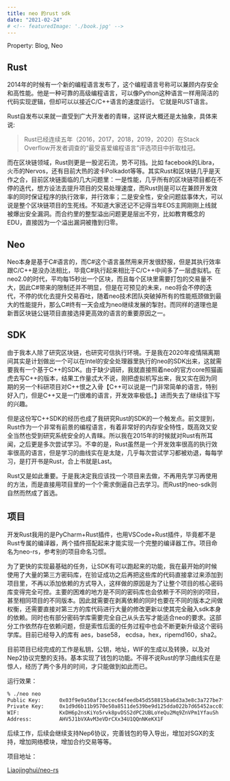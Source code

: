 ```yaml
---
title: neo 的rust sdk
date: "2021-02-24"
# <!-- featuredImage: './book.jpg' -->
---
```


Property: Blog, Neo

## Rust

2014年的时候有一个新的编程语言发布了，这个编程语言号称可以兼顾内存安全和高性能。他是一种可靠的高级编程语言，可以像Python这种语言一样用简洁的代码实现逻辑，但却可以以接近C/C++语言的速度运行。 它就是RUST语言。

Rust自发布以来就一直受到广大开发者的青睐，这样说大概还是太抽象，具体来说:

> Rust已经连续五年（2016，2017，2018，2019，2020）在Stack Overflow开发者调查的“最受喜爱编程语言”评选项目中折取桂冠。

而在区块链领域，Rust则更是一股泥石流，势不可挡。比如 facebook的Libra，火币的Nervos，还有目前大热的波卡Polkadot等等。其实Rust和区块链几乎是天作之合，目前区块链面临的几大问题里：一是性能，几乎所有的区块链项目都在不停的迭代，想方设法去提升项目的交易处理速度，而Rust则是可以在兼顾开发效率的同时保证程序的执行效率，并行效率；二是安全性，安全问题兹事体大，可以说是整个区块链项目的生死线。不知道大家还记不记得当年EOS主网刚刚上线就被爆出安全漏洞。而合约里的整型溢出问题更是层出不穷，比如教育概念的EDU，直接因为一个溢出漏洞被撸到归零。

## Neo

Neo本身是基于C#语言的，而C#这个语言虽然用来开发很舒服，但是其执行效率跟C/C++是没办法相比，毕竟C#执行起来相比于C/C++中间多了一层虚拟机。在neo2.0的时代，平均每15秒出一个区块，而且每个区块里需要打包的交易量不大，因此C#带来的限制还并不明显，但是在可预见的未来，neo将会不停的迭代，不停的优化去提升交易吞吐，随着neo技术团队突破掉所有的性能瓶颈做到最大的性能提升，那么C#终有一天会成为neo继续发展的掣肘。而同样的道理也是新晋区块链公链项目直接选择更高效的语言的重要原因之一。

## SDK

由于我本人除了研究区块链，也研究可信执行环境。于是我在2020年疫情隔离期间其实是计划做出一个可以在Intel的安全处理器里执行的neo的SDK出来，这就需要我有一个基于C++的SDK。由于缺少调研，我就直接照着neo的官方core照猫画虎去写C++的版本，结果工作量忒大不说，刚把虚拟机写出来，我又实在因为同期的另一个科研项目对C++恨之入骨【C++可以说是一门非常简单的语言，特别好入门，但是C++又是一门很难的语言，开发效率极低。】进而失去了继续往下写的兴趣。

但是这份写C++SDK的经历也成了我研究Rust的SDK的一个触发点。前文提到，Rust作为一个非常有前景的编程语言，有着非常好的内存安全特性，既高效又安全当然也受到研究系统安全的人青睐。所以我在2015年的时候就对Rust有所耳闻，之后更是多次尝试学习。不幸的是，Rust虽然是一个开发效率很高的执行效率很高的语言，但是学习的曲线实在是太陡，几乎每次尝试学习都被劝退，每每学习，是打开书是Rust，合上书就是Last。

Rust又是如此重要。于是我决定我应该找一个项目来去做，不再用先学习再使用的方法，而是直接用项目里的一个个需求倒逼自己去学习。而Rust的neo-sdk则自然而然成了首选。

## 项目

开发Rust我用的是PyCharm+Rust插件，也用VSCode+Rust插件，毕竟都不是Rust专属的编译器，两个插件搭配起来才能实现一个完整的编译器工作。项目命名为neo-rs，参考别的项目命名习惯。

为了更快的实现最基础的任务，让SDK有可以跑起来的功能，我在最开始的时候使用了大量的第三方密码库，在验证成功之后再把这些库的代码直接拿过来添加到项目里，不再以添加依赖的方式导入，这样做的原因是为了让整个项目的核心密码库变得完全可控。主要的困难的地方是不同的密码库也会依赖于不同的别的项目，甚至相同项目的不同版本。因此就需要在剥离依赖的同时也要在不同的版本之间做权衡，还需要直接对第三方的库代码进行大量的修改更新以使其完全融入sdk本身的依赖。同时也有部分密码学库需要完全自己从头去写才能适合neo的要求。这部分工作依然存在依赖问题，但是索性后面的任务过程中也会不断更新升级这个密码学库。目前已经导入的库有 aes，base58， ecdsa，hex，ripemd160，sha2。

目前项目已经完成的工作是私钥，公钥，地址，WIF的生成以及转换，以及对Nep2协议完整的支持。基本实现了钱包的功能。不得不说Rust的学习曲线实在是惊人，经历了两个多月的时间，才只能做到如此而已。

运行效果：

```bash
% ./neo neo
Public Key:      0x03f9e9a50af13ccec64feedb45d558815ba6d3a3e8c3a727be7f97bb9eeca80f52
Private Key:     0x1d9d6b11b9570e50a8511de539be9d125dda022b7d65452acc03de3aa3e87d6c
WIF:             KxDH6p2nsKiYo5rvk8pvDSS2dPC2UBLoYeQu2Mq9ZnVPm1YfauSh
Address:         AHV5J1bVXAvM3eVDrCXx34U1QQnNKeKX1F
```

后续工作，后续会继续支持Nep6协议，完善钱包的导入导出，增加对SGX的支持，增加网络模块，增加合约交易等等。

项目地址：

[Liaojinghui/neo-rs](https://github.com/Liaojinghui/neo-rs)